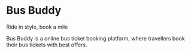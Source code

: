 <h1>Bus Buddy</h1>
Ride in style, book a mile </br>


<p>Bus Buddy is a online bus ticket booking platform,
where travellers book their bus tickets with best 
offers.</p>
